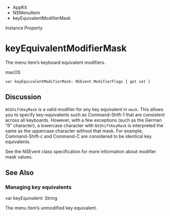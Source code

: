 

- AppKit
- NSMenuItem
-  keyEquivalentModifierMask 

Instance Property

# keyEquivalentModifierMask

The menu item’s keyboard equivalent modifiers.

macOS

``` source
var keyEquivalentModifierMask: NSEvent.ModifierFlags { get set }
```

## Discussion

`NSShiftKeyMask` is a valid modifier for any key equivalent in `mask`. This allows you to specify key-equivalents such as Command-Shift-1 that are consistent across all keyboards. However, with a few exceptions (such as the German “ß” character), a lowercase character with `NSShiftKeyMask` is interpreted the same as the uppercase character without that mask. For example, Command-Shift-c and Command-C are considered to be identical key equivalents.

See the NSEvent class specification for more information about modifier mask values.

## See Also

### Managing key equivalents

var keyEquivalent: String

The menu item’s unmodified key equivalent.

